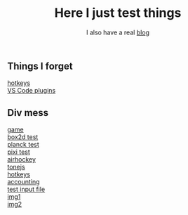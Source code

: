 
<header>
    <h1>Here I just test things</h1>
    <p>I also have a real <a href="https://backslash.site">blog</a></p>
</header>
<section>
    <h2>Things I forget</h2>
    <p class="links">
        <a href="hotkeys">hotkeys</a><br />
        <a href="vsplugins">VS Code plugins</a><br />
    </p>
    <h2>Div mess</h2>
    <p class="links">
        <a href="game">game</a><br />
        <a href="box2d">box2d test</a><br />
        <a href="planck">planck test</a><br />
        <a href="pixitest">pixi test</a><br />
        <a href="airhockey">airhockey</a><br />
        <a href="tonejs">tonejs</a><br />
        <a href="hotkeys">hotkeys</a><br />
        <a href="acc">accounting</a><br />
        <a href="inputfile">test input file</a><br />
        <a href="img1">img1</a><br />
        <a href="img2">img2</a><br />
    </p>
</section>
